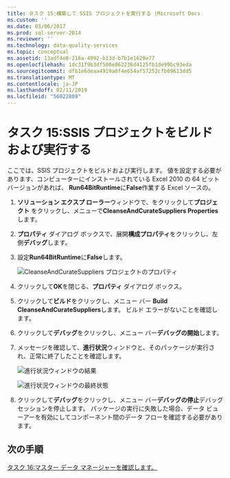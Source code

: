 ```yaml
---
title: タスク 15:構築して SSIS プロジェクトを実行する |Microsoft Docs
ms.custom: ''
ms.date: 03/06/2017
ms.prod: sql-server-2014
ms.reviewer: ''
ms.technology: data-quality-services
ms.topic: conceptual
ms.assetid: 13adf4e0-216a-4992-b13d-b7b1e1629e77
ms.openlocfilehash: 1dc31f9b3df500e862236d4125fb1de99bc93eda
ms.sourcegitcommit: dfb1e6deaa4919a0f4e654af57252cfb09613dd5
ms.translationtype: MT
ms.contentlocale: ja-JP
ms.lasthandoff: 02/11/2019
ms.locfileid: "56022809"
---
```

# <a name="task-15-building-and-running-the-ssis-project"></a>タスク 15:SSIS プロジェクトをビルドおよび実行する
  ここでは、SSIS プロジェクトをビルドおよび実行します。 値を設定する必要があります、コンピューターにインストールされている Excel 2010 の 64 ビット バージョンがあれば、 **Run64BitRuntime**に**False**作業する Excel ソースの。  
  
1.  **ソリューション エクスプ ローラー**ウィンドウで、をクリックして**プロジェクト** をクリックし、メニューで**CleanseAndCurateSuppliers Properties**します。  
  
2.  **プロパティ** ダイアログ ボックスで、展開**構成プロパティ**をクリックし、左側**デバッグ**します。  
  
3.  設定**Run64BitRuntime**に**False**します。  
  
     ![CleanseAndCurateSuppliers プロジェクトのプロパティ](../../2014/tutorials/media/et-buildingandrunningthessisproject-01.jpg "CleanseAndCurateSuppliers プロジェクトのプロパティ")  
  
4.  クリックして**OK**を閉じる、**プロパティ** ダイアログ ボックス。  
  
5.  クリックして**ビルド**をクリックし、メニュー バー **Build CleanseAndCurateSuppliers**します。 ビルド エラーがないことを確認します。  
  
6.  クリックして**デバッグ**をクリックし、メニュー バー**デバッグの開始**します。  
  
7.  メッセージを確認して、**進行状況**ウィンドウと、そのパッケージが実行され、正常に終了したことを確認します。  
  
     ![進行状況ウィンドウの結果](../../2014/tutorials/media/et-buildingandrunningthessisproject-02.jpg "進行状況ウィンドウの結果")  
  
     ![進行状況ウィンドウの最終状態](../../2014/tutorials/media/et-buildingandrunningthessisproject-03.jpg "進行状況ウィンドウの最終状態")  
  
8.  クリックして**デバッグ**をクリックし、メニュー バー**デバッグの停止**デバッグ セッションを停止します。 パッケージの実行に失敗した場合、データ ビューアーを有効にしてコンポーネント間のデータ フローを確認する必要があります。  
  
## <a name="next-step"></a>次の手順  
 [タスク 16:マスター データ マネージャーを確認します。](../../2014/tutorials/task-16-verifying-with-master-data-manager.md)  
  
  
